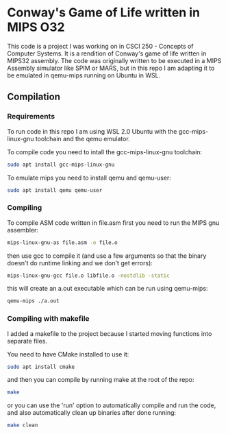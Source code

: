 # Conway's Game of Life written in MIPS O32

This code is a project I was working on in CSCI 250 - Concepts of Computer Systems. It is a rendition of Conway's game of life written in MIPS32 assembly. The code was originally written to be executed in a MIPS Assembly simulator like SPIM or MARS, but in this repo I am adapting it to be emulated in qemu-mips running on Ubuntu in WSL.


## Compilation

### Requirements

To run code in this repo I am using WSL 2.0 Ubuntu with the gcc-mips-linux-gnu toolchain and the qemu emulator.

To compile code you need to intall the gcc-mips-linux-gnu toolchain:

```bash
sudo apt install gcc-mips-linux-gnu
```

To emulate mips you need to install qemu and qemu-user:

```bash
sudo apt install qemu qemu-user
```

### Compiling

To compile ASM code written in file.asm first you need to run the MIPS gnu assembler:

```bash
mips-linux-gnu-as file.asm -o file.o
```

then use gcc to compile it (and use a few arguments so that the binary doesn't do runtime linking and we don't get errors):

```bash
mips-linux-gnu-gcc file.o libfile.o -nostdlib -static
```

this will create an a.out executable which can be run using qemu-mips:

```bash
qemu-mips ./a.out
```

### Compiling with makefile

I added a makefile to the project because I started moving functions into separate files. 

You need to have CMake installed to use it:

```bash
sudo apt install cmake
```

and then you can compile by running make at the root of the repo:

```bash
make
```

or you can use the 'run' option to automatically compile and run the code, and also automatically clean up binaries after done running:

```bash
make clean
```